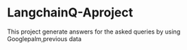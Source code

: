 # LangchainQ-Aproject
This project generate answers for the asked queries by using Googlepalm,previous data
